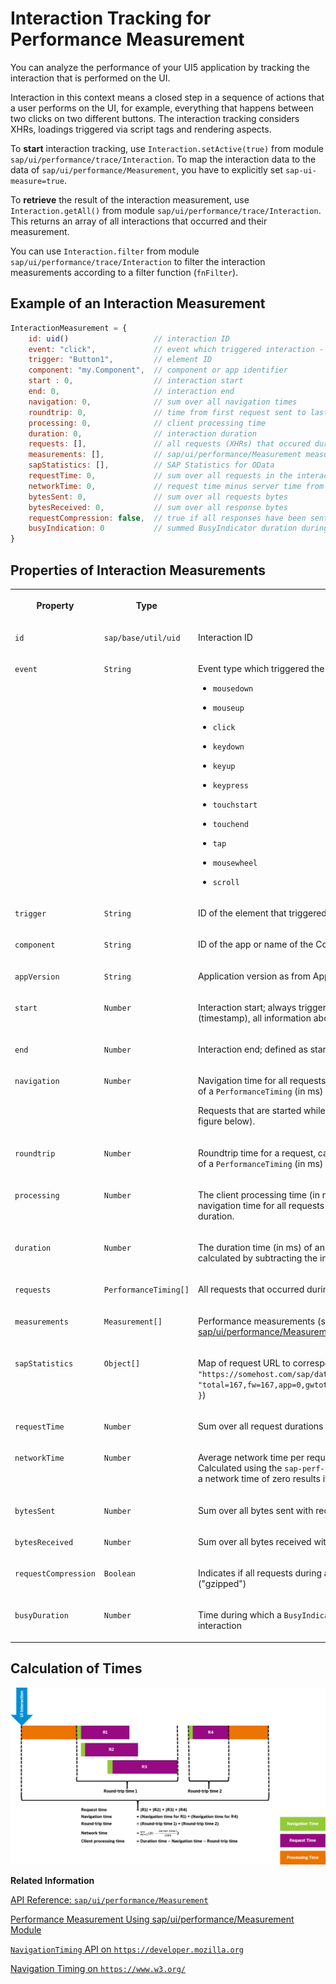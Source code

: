 <!-- loiob2825eabd7bb43d79b475fee4194c609 -->

# Interaction Tracking for Performance Measurement

You can analyze the performance of your UI5 application by tracking the interaction that is performed on the UI.

Interaction in this context means a closed step in a sequence of actions that a user performs on the UI, for example, everything that happens between two clicks on two different buttons. The interaction tracking considers XHRs, loadings triggered via script tags and rendering aspects.

To **start** interaction tracking, use `Interaction.setActive(true)` from module `sap/ui/performance/trace/Interaction`. To map the interaction data to the data of `sap/ui/performance/Measurement`, you have to explicitly set `sap-ui-measure=true`.

To **retrieve** the result of the interaction measurement, use `Interaction.getAll()` from module `sap/ui/performance/trace/Interaction`. This returns an array of all interactions that occurred and their measurement.

You can use `Interaction.filter` from module `sap/ui/performance/trace/Interaction` to filter the interaction measurements according to a filter function \(`fnFilter`\).



## Example of an Interaction Measurement

```js
InteractionMeasurement = {
    id: uid()                   // interaction ID
    event: "click",             // event which triggered interaction - default is startup interaction
    trigger: "Button1",         // element ID
    component: "my.Component",  // component or app identifier
    start : 0,                  // interaction start
    end: 0,                     // interaction end
    navigation: 0,              // sum over all navigation times
    roundtrip: 0,               // time from first request sent to last received response end - without gaps and ignored overlap
    processing: 0,              // client processing time
    duration: 0,                // interaction duration
    requests: [],               // all requests (XHRs) that occured during the interaction
    measurements: [],           // sap/ui/performance/Measurement measurements
    sapStatistics: [],          // SAP Statistics for OData
    requestTime: 0,             // sum over all requests in the interaction
    networkTime: 0,             // request time minus server time from the sap-perf-fesrec header
    bytesSent: 0,               // sum over all requests bytes
    bytesReceived: 0,           // sum over all response bytes
    requestCompression: false,  // true if all responses have been sent gzipped - default is undefined
    busyIndication: 0           // summed BusyIndicator duration during this interaction
}
```



## Properties of Interaction Measurements


<table>
<tr>
<th valign="top">

Property

</th>
<th valign="top">

Type

</th>
<th valign="top">

Description

</th>
</tr>
<tr>
<td valign="top">

`id` 

</td>
<td valign="top">

`sap/base/util/uid` 

</td>
<td valign="top">

Interaction ID

</td>
</tr>
<tr>
<td valign="top">

`event` 

</td>
<td valign="top">

`String` 

</td>
<td valign="top">

Event type which triggered the interaction. Allowed types are:

-   `mousedown`

-   `mouseup`

-   `click`

-   `keydown`

-   `keyup`

-   `keypress`

-   `touchstart`

-   `touchend`

-   `tap`

-   `mousewheel`

-   `scroll`




</td>
</tr>
<tr>
<td valign="top">

`trigger` 

</td>
<td valign="top">

`String` 

</td>
<td valign="top">

ID of the element that triggered the action

</td>
</tr>
<tr>
<td valign="top">

`component` 

</td>
<td valign="top">

`String` 

</td>
<td valign="top">

ID of the app or name of the Component that contains the triggering element

</td>
</tr>
<tr>
<td valign="top">

`appVersion` 

</td>
<td valign="top">

`String` 

</td>
<td valign="top">

Application version as from App Descriptor

</td>
</tr>
<tr>
<td valign="top">

`start` 

</td>
<td valign="top">

`Number` 

</td>
<td valign="top">

Interaction start; always triggered by user interaction. From that point in time \(timestamp\), all information about request timings, rendering, etc. is collected.

</td>
</tr>
<tr>
<td valign="top">

`end` 

</td>
<td valign="top">

`Number` 

</td>
<td valign="top">

Interaction end; defined as start time plus duration.

</td>
</tr>
<tr>
<td valign="top">

`navigation` 

</td>
<td valign="top">

`Number` 

</td>
<td valign="top">

Navigation time for all requests, calculated as difference from `startTime` to `connectEnd` of a `PerformanceTiming` \(in ms\)

Requests that are started while another request is already in progress are ignored \(see figure below\).

</td>
</tr>
<tr>
<td valign="top">

`roundtrip` 

</td>
<td valign="top">

`Number` 

</td>
<td valign="top">

Roundtrip time for a request, calculated as difference from `requestStart` to `responseEnd` of a `PerformanceTiming` \(in ms\)

</td>
</tr>
<tr>
<td valign="top">

`processing` 

</td>
<td valign="top">

`Number` 

</td>
<td valign="top">

The client processing time \(in ms\) of an interaction, calculated by subtracting the navigation time for all requests and the sum of roundtrip times from the total processing duration.

</td>
</tr>
<tr>
<td valign="top">

`duration` 

</td>
<td valign="top">

`Number` 

</td>
<td valign="top">

The duration time \(in ms\) of an interaction including navigation and request times, calculated by subtracting the interaction start time from the interaction end time.

</td>
</tr>
<tr>
<td valign="top">

`requests` 

</td>
<td valign="top">

`PerformanceTiming[]` 

</td>
<td valign="top">

All requests that occurred during the interaction, taken from the `NavigationTiming` API

</td>
</tr>
<tr>
<td valign="top">

`measurements` 

</td>
<td valign="top">

`Measurement[]` 

</td>
<td valign="top">

Performance measurements \(see [Performance Measurement Using sap/ui/performance/Measurement Module](performance-measurement-using-sap-ui-performance-measurement-module-78880c0.md)\)

</td>
</tr>
<tr>
<td valign="top">

`sapStatistics` 

</td>
<td valign="top">

`Object[]` 

</td>
<td valign="top">

Map of request URL to corresponding `sap-statistics` header as String \( format: `{ url: "https://somehost.com/sap/data...", statistics: "total=167,fw=167,app=0,gwtotal=167,gwhub=160,gwrfcoh=0,gwbe=7,gwapp=0,gwnongw=0" }`\)

</td>
</tr>
<tr>
<td valign="top">

`requestTime` 

</td>
<td valign="top">

`Number` 

</td>
<td valign="top">

Sum over all request durations of this interaction, from `startTime` to `responseEnd` \(in ms\)

</td>
</tr>
<tr>
<td valign="top">

`networkTime` 

</td>
<td valign="top">

`Number` 

</td>
<td valign="top">

Average network time per request \(in ms\) that occurred during the interaction. Calculated using the `sap-perf-fesrec` header sent by the back end with each response; a network time of zero results if no header is available.

</td>
</tr>
<tr>
<td valign="top">

`bytesSent` 

</td>
<td valign="top">

`Number` 

</td>
<td valign="top">

Sum over all bytes sent with requests \(content plus headers\)

</td>
</tr>
<tr>
<td valign="top">

`bytesReceived` 

</td>
<td valign="top">

`Number` 

</td>
<td valign="top">

Sum over all bytes received with responses \(content plus headers\)

</td>
</tr>
<tr>
<td valign="top">

`requestCompression` 

</td>
<td valign="top">

`Boolean` 

</td>
<td valign="top">

Indicates if all requests during an interaction have been received in GNU zip format \("gzipped"\)

</td>
</tr>
<tr>
<td valign="top">

`busyDuration` 

</td>
<td valign="top">

`Number` 

</td>
<td valign="top">

Time during which a `BusyIndicator` was rendered and hence blocking the UI during an interaction

</td>
</tr>
</table>



## Calculation of Times

![](images/Interaction_Tracking_9678404.png)

**Related Information**  


[API Reference: `sap/ui/performance/Measurement`](https://ui5.sap.com/#/api/module:sap/ui/performance/Measurement)

[Performance Measurement Using sap/ui/performance/Measurement Module](performance-measurement-using-sap-ui-performance-measurement-module-78880c0.md "You can use sap/ui/performance/Measurement to measure the performance of your JavaScript code.")

[`NavigationTiming` API on `https://developer.mozilla.org`](https://developer.mozilla.org/en/docs/Web/API/Navigation_timing_API)

[Navigation Timing on `https://www.w3.org/`](https://www.w3.org/TR/2012/REC-navigation-timing-20121217)

